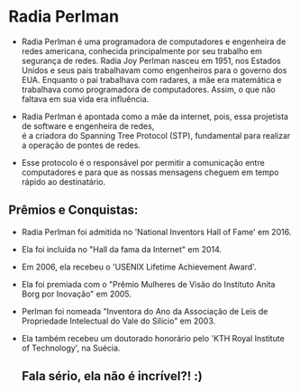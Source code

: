 # Radia Perlman

- Radia Perlman é uma programadora de computadores e engenheira de redes americana, conhecida principalmente por seu trabalho em segurança de redes.
        Radia Joy Perlman nasceu em 1951, nos Estados Unidos e seus pais trabalhavam como engenheiros para o governo dos EUA.
         Enquanto o pai trabalhava com radares, a mãe era matemática e trabalhava como programadora de computadores.
        Assim, o que não faltava em sua vida era influência.
                   
-   Radia Perlman é apontada como a mãe da internet, pois, essa projetista de software e engenheira de redes,<br> é a criadora do Spanning Tree Protocol (STP), fundamental para realizar a operação de pontes de redes.

-   Esse protocolo é o responsável por permitir a comunicação entre computadores e para que as nossas mensagens cheguem em tempo rápido ao destinatário.

## Prêmios e Conquistas:
- Radia Perlman foi admitida no 'National Inventors Hall of Fame' em 2016.
- Ela foi incluída no "Hall da fama da Internet" em 2014.
- Em 2006, ela recebeu o 'USENIX Lifetime Achievement Award'.
- Ela foi premiada com o "Prêmio Mulheres de Visão do Instituto Anita Borg por Inovação" em 2005.
- Perlman foi nomeada "Inventora do Ano da Associação de Leis de Propriedade Intelectual do Vale do Silício" em 2003.
- Ela também recebeu um doutorado honorário pelo 'KTH Royal Institute of Technology', na Suécia.

  ## Fala sério, ela não é incrível?! :)
